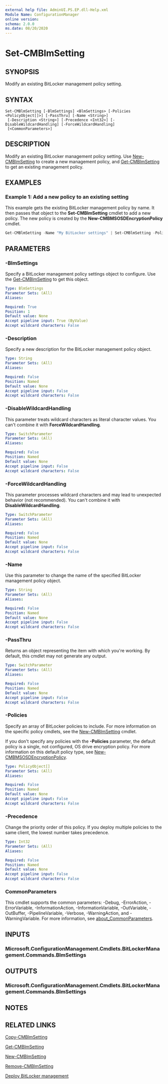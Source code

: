 ```yaml
---
external help file: AdminUI.PS.EP.dll-Help.xml
Module Name: ConfigurationManager
online version:
schema: 2.0.0
ms.date: 08/20/2020
---
```


# Set-CMBlmSetting

## SYNOPSIS

Modify an existing BitLocker management policy setting.

## SYNTAX

```
Set-CMBlmSetting [-BlmSettings] <BlmSettings> [-Policies <PolicyObject[]>] [-PassThru] [-Name <String>]
 [-Description <String>] [-Precedence <Int32>] [-DisableWildcardHandling] [-ForceWildcardHandling]
 [<CommonParameters>]
```

## DESCRIPTION

Modify an existing BitLocker management policy setting. Use [New-CMBlmSetting](New-CMBlmSetting.md) to create a new management policy, and [Get-CMBlmSetting](Get-CMBlmSetting.md) to get an existing management policy.

## EXAMPLES

### Example 1: Add a new policy to an existing setting

This example gets the existing BitLocker management policy by name. It then passes that object to the **Set-CMBlmSetting** cmdlet to add a new policy. The new policy is created by the **New-CMBMSOSDEncryptionPolicy** cmdlet.

```powershell
Get-CMBlmSetting -Name "My BitLocker settings" | Set-CMBlmSetting -Policies (New-CMBMSOSDEncryptionPolicy -PolicyState Enabled -Protector TpmOnly)
```

## PARAMETERS

### -BlmSettings

Specify a BitLocker management policy settings object to configure. Use the [Get-CMBlmSetting](Get-CMBlmSetting.md) to get this object.

```yaml
Type: BlmSettings
Parameter Sets: (All)
Aliases:

Required: True
Position: 1
Default value: None
Accept pipeline input: True (ByValue)
Accept wildcard characters: False
```

### -Description

Specify a new description for the BitLocker management policy object.

```yaml
Type: String
Parameter Sets: (All)
Aliases:

Required: False
Position: Named
Default value: None
Accept pipeline input: False
Accept wildcard characters: False
```

### -DisableWildcardHandling

This parameter treats wildcard characters as literal character values. You can't combine it with **ForceWildcardHandling**.

```yaml
Type: SwitchParameter
Parameter Sets: (All)
Aliases:

Required: False
Position: Named
Default value: None
Accept pipeline input: False
Accept wildcard characters: False
```

### -ForceWildcardHandling

This parameter processes wildcard characters and may lead to unexpected behavior (not recommended). You can't combine it with **DisableWildcardHandling**.

```yaml
Type: SwitchParameter
Parameter Sets: (All)
Aliases:

Required: False
Position: Named
Default value: None
Accept pipeline input: False
Accept wildcard characters: False
```

### -Name

Use this parameter to change the name of the specified BitLocker management policy object.

```yaml
Type: String
Parameter Sets: (All)
Aliases:

Required: False
Position: Named
Default value: None
Accept pipeline input: False
Accept wildcard characters: False
```

### -PassThru

Returns an object representing the item with which you're working. By default, this cmdlet may not generate any output.

```yaml
Type: SwitchParameter
Parameter Sets: (All)
Aliases:

Required: False
Position: Named
Default value: None
Accept pipeline input: False
Accept wildcard characters: False
```

### -Policies

Specify an array of BitLocker policies to include. For more information on the specific policy cmdlets, see the [New-CMBlmSetting](New-CMBlmSetting.md#related-links) cmdlet.

If you don't specify any policies with the **-Policies** parameter, the default policy is a single, not configured, OS drive encryption policy. For more information on this default policy type, see [New-CMBMSOSDEncryptionPolicy](New-CMBMSOSDEncryptionPolicy.md).

```yaml
Type: PolicyObject[]
Parameter Sets: (All)
Aliases:

Required: False
Position: Named
Default value: None
Accept pipeline input: False
Accept wildcard characters: False
```

### -Precedence

Change the priority order of this policy. If you deploy multiple policies to the same client, the lowest number takes precedence.

```yaml
Type: Int32
Parameter Sets: (All)
Aliases:

Required: False
Position: Named
Default value: None
Accept pipeline input: False
Accept wildcard characters: False
```

### CommonParameters

This cmdlet supports the common parameters: -Debug, -ErrorAction, -ErrorVariable, -InformationAction, -InformationVariable, -OutVariable, -OutBuffer, -PipelineVariable, -Verbose, -WarningAction, and -WarningVariable. For more information, see [about_CommonParameters](http://go.microsoft.com/fwlink/?LinkID=113216).

## INPUTS

### Microsoft.ConfigurationManagement.Cmdlets.BitLockerManagement.Commands.BlmSettings

## OUTPUTS

### Microsoft.ConfigurationManagement.Cmdlets.BitLockerManagement.Commands.BlmSettings

## NOTES

## RELATED LINKS

[Copy-CMBlmSetting](Copy-CMBlmSetting.md)

[Get-CMBlmSetting](Get-CMBlmSetting.md)

[New-CMBlmSetting](New-CMBlmSetting.md)

[Remove-CMBlmSetting](Remove-CMBlmSetting.md)

[Deploy BitLocker management](/mem/configmgr/protect/deploy-use/bitlocker/deploy-management-agent)
